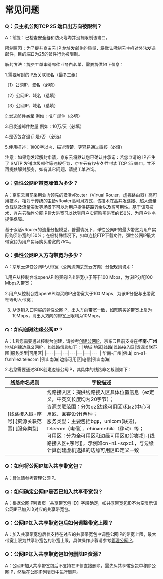# 常见问题

### Q：云主机公网TCP 25 端口出方向被限制？

A：前提：已检查安全组和防火墙均并没有限制该端口。

限制原因：为了提升京东云 IP 地址发邮件的质量，将默认限制云主机对外法发送邮件，目的端口为25的邮件行为被限制。



解封方法：提交工单申请邮件业务白名单，需要提供如下信息：

1.需要解封的IP及关联域名（最多三组）

（1）公网IP、域名（必填）

（2）公网IP、域名（选填）

（3）公网IP、域名（选填）

2.发送邮件类型 例如：推广邮件（必填）

3.日发送邮件数量 例如：10万/天（必填）

4.是否包含退订 是/否 （必选）

5.使用描述：1000字以内，描述清楚，更容易通过审核（必填）

 

注意：如果您发起解封申请，京东云将默认您已确认并承诺：若您申请的 IP 产生了 SMTP 发送垃圾邮件等违规行为，京东云有权永久性封禁 TCP 25 端口，并不再提供解封服务，如有其它问题，请提工单咨询。

### Q：弹性公网IP带宽峰值为多少？

A：京东云目前采用业内领先的双活vRouter（Virtual Router，虚拟路由器）高可用技术，相对于传统的主备vRouter高可用方式，该技术在高并发连接、超大流量负载以及流量突发等场景下可以为用户提供链路冗余以及高可用性。基于该项技术，京东云弹性公网IP最大带宽可以达到用户实际购买带宽的150%，为用户业务提供保障。

基于双活vRouter的流量分担模型，普遍情况下，弹性公网IP的最大带宽为用户实际购买带宽的150%；在极特殊情况下，如单连接FTP下载文件，弹性公网IP最大带宽约为用户实际购买带宽的75%。

### Q：弹性公网IP入方向带宽为多少？

A：京东云弹性公网IP入带宽（公网流向京东云方向）分配规则说明：

1.用户从控制台或openAPI购买的IP出带宽小于等于100 Mbps，为该IP分配100 Mbps入带宽；

2.用户从控制台或openAPI购买的IP出带宽大于100 Mbps，为该IP分配与出带宽相等的入带宽；

3. 从促销入口购买的弹性公网IP，出入方向带宽一致，如您购买的带宽上限为10Mbps，则出入方向的带宽上限均为10Mbps。


### Q：如何创建边缘公网IP？

A：1.若您需要通过控制台创建，请参考[创建公网IP](https://docs.jdcloud.com/cn/elastic-ip/create-elastic-ip)，京东云目前支持在**华南-广州**地域创建边缘公网IP，其线路信息如下：
|地域|地区|线路|线路接入区|资源关联范围|服务类型|可用区|
|----|---|---|---|---|---|---|
| 华南-广州|佛山| cn-s1-fsnh1.ez.telecom  |佛山南海|边缘可用区|电信|佛山南海|

2.若您需要通过SDK创建边缘公网IP，其具体的线路命名规则如下：

| 线路命名规则        |字段描述              |
| ---------------| ---------------|
|[线路接入区+序号].[资源关联范围].[服务类型]  |线路接入区：提供线路接入区具体位置信息（ez定义，中英文长度均为20字节）；<br>资源关联范围：分为ez(边缘可用区)和az(中心可用区、兼容设计)两种；<br>服务类型：主要包括bgp，unicom(联通)，telecom（电信），chinamobile（移动）等；<br>可用区：分为全可用区和边缘可用区ID([地域]-[线路接入区+序号])，示例如cn-n1-sqxx1，与边缘计算创建虚机选择的边缘可用区ID定义一致|

### Q：如何将公网IP加入共享带宽包？

A：具体请参考[管理公网IP](../../Shared-Bandwidth-Package/Getting-Started/Manage-Public-IP.md)。



### Q：如何确定公网IP是否已加入共享带宽包？

A：根据公网IP列表页【共享带宽包 ID】字段确定，如共享带宽包ID不为空表示该公网IP已加入ID对应的共享带宽包。


### Q：公网IP加入共享带宽包后如何调整带宽上限？

A：加入共享带宽包后仅支持在对应的共享带宽包中调整公网IP的带宽上限，最大带宽上限为共享带宽包的带宽上限，具体操作步骤请参考[管理公网IP](../../Shared-Bandwidth-Package/Getting-Started/Manage-Public-IP.md)。


### Q：公网IP加入共享带宽包如何删除IP资源？

A：公网IP加入共享带宽包后不支持在IP侧直接删除，需先从共享带宽包中移除公网IP，然后在公网IP列表页中进行删除。
